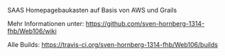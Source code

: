 SAAS Homepagebaukasten auf Basis von AWS und Grails

Mehr Informationen unter: https://github.com/sven-hornberg-1314-fhb/Web106/wiki

Alle Builds: https://travis-ci.org/sven-hornberg-1314-fhb/Web106/builds
